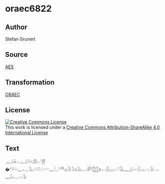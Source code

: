 # oraec6822

## Author

Stefan Grunert

## Source

[AES](https://github.com/simondschweitzer/aes)

## Transformation

[ORAEC](https://oraec.github.io/)

## License

<a rel="license" href="http://creativecommons.org/licenses/by-sa/4.0/"><img alt="Creative Commons License" style="border-width:0" src="https://i.creativecommons.org/l/by-sa/4.0/88x31.png" /></a><br />This work is licensed under a <a rel="license" href="http://creativecommons.org/licenses/by-sa/4.0/">Creative Commons Attribution-ShareAlike 4.0 International License</a>

## Text

𓊵𓏙𓇓𓏏𓊵𓏙𓃢𓏃𓏏𓊹𓉥<br>
�𓏐𓏊𓏖𓈖𓆑𓅓𓇳𓌨𓇳𓎟𓈖𓇋𓌳𓄪𓐍𓅱𓃥𓅓𓂋𓏞𓌂𓉩𓁷𓂋𓋴𓈙𓏏𓍔𓄿𓈖𓐣𓌃𓏛𓋴𓊵𓏏𓊪𓅱𓂋𓈖𓄤𓆑𓏏𓊪𓅱<br>
